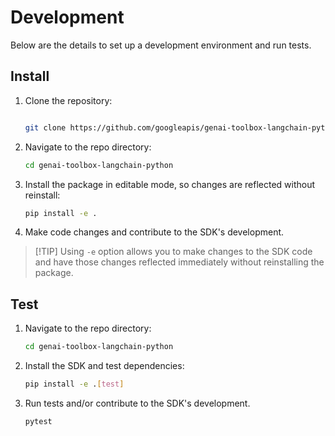 # Development

Below are the details to set up a development environment and run tests.

## Install
1. Clone the repository:
    ```bash
    
    git clone https://github.com/googleapis/genai-toolbox-langchain-python
    ```
1. Navigate to the repo directory:
    ```bash
    cd genai-toolbox-langchain-python
    ```
1. Install the package in editable mode, so changes are reflected without
   reinstall:
    ```bash
    pip install -e .
    ```
1. Make code changes and contribute to the SDK's development.
> [!TIP] Using `-e` option allows you to make changes to the SDK code and have
> those changes reflected immediately without reinstalling the package.

## Test
1. Navigate to the repo directory:
    ```bash
    cd genai-toolbox-langchain-python
    ```
1. Install the SDK and test dependencies:
    ```bash
    pip install -e .[test]
    ```
1. Run tests and/or contribute to the SDK's development.

    ```bash
    pytest
    ```